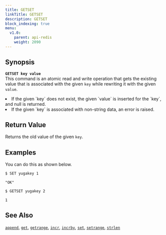 ```yaml
---
title: GETSET
linkTitle: GETSET
description: GETSET
block_indexing: true
menu:
  v1.0:
    parent: api-redis
    weight: 2090
---
```


## Synopsis
<b>`GETSET key value`</b><br>
This command is an atomic read and write operation that gets the existing value that is associated with the given `key` while rewriting it with the given `value`.

<li>If the given `key` does not exist, the given `value` is inserted for the `key`, and null is returned.</li>
<li>If the given `key` is associated with non-string data, an error is raised.</li>

## Return Value
Returns the old value of the given `key`.

## Examples

You can do this as shown below.

```sh
$ SET yugakey 1
```

```
"OK"
```

```sh
$ GETSET yugakey 2
```

```
1
```

## See Also
[`append`](../append/), [`get`](../get/), [`getrange`](../getrange/), [`incr`](../incr/), [`incrby`](../incrby/), [`set`](../set/), [`setrange`](../setrange/), [`strlen`](../strlen/)
